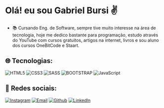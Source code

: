 # Olá! eu sou Gabriel Bursi ✌️

- 📚 Cursando Eng. de Software, sempre tive muito interesse na área de tecnologia, hoje me dedico bastante para programação, estudo através do YouTube com cursos gratuitos, artigos na internet, livros e sou aluno dos cursos OneBitCode e Staart.

## 🌐 Tecnologias: 

![HTML5](https://img.shields.io/badge/HTML5-E34F26?style=for-the-badge&logo=html5&logoColor=white)
![CSS3](https://img.shields.io/badge/CSS3-1572B6?style=for-the-badge&logo=css3&logoColor=white)
![SASS](https://img.shields.io/badge/Sass-CC6699?style=for-the-badge&logo=sass&logoColor=white)
![BOOTSTRAP](https://img.shields.io/badge/Bootstrap-563D7C?style=for-the-badge&logo=bootstrap&logoColor=white)
![JavaScript](https://img.shields.io/badge/JavaScript-F7DF1E?style=for-the-badge&logo=javascript&logoColor=black)
<!-- ![MUL](https://github-readme-stats.vercel.app/api/top-langs/?username={username}&theme=blue-green) -->
## 📱 Redes sociais:

[![Instagram](https://img.shields.io/badge/Instagram-E4405F?style=for-the-badge&logo=instagram&logoColor=white)](https://www.instagram.com/gabriel.bursi/)
[![Email](https://img.shields.io/badge/Gmail-D14836?style=for-the-badge&logo=gmail&logoColor=white)](https://gabrielcavalarosuporte@gmail.com) 
[![Github](https://img.shields.io/badge/GitHub-100000?style=for-the-badge&logo=github&logoColor=white)](https://github.com/GabrielBursi)
[![LinkedIn](https://img.shields.io/badge/LinkedIn-0077B5?style=for-the-badge&logo=linkedin&logoColor=white)](https://www.linkedin.com/in/gabriel-bursi-790ba6214/)
